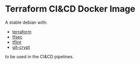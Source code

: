 # Terraform CI&CD Docker Image

A stable debian with:

- [terraform](https://terraform.io)
- [tfsec](https://aquasecurity.github.io/tfsec/)
- [tflint](https://github.com/terraform-linters/tflint)
- [git-crypt](https://github.com/AGWA/git-crypt)

to be used in the CI&CD pipelines.
